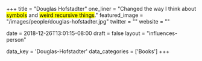 +++
title = "Douglas Hofstadter"
one_liner = "Changed the way I think about <mark>symbols</mark> and <mark>weird recursive things</mark>."
featured_image = "/images/people/douglas-hofstadter.jpg"
twitter = ""
website = ""

date = 2018-12-26T13:01:15-08:00
draft = false
layout = "influences-person"

data_key = 'Douglas-Hofstadter'
data_categories = ['Books']
+++

